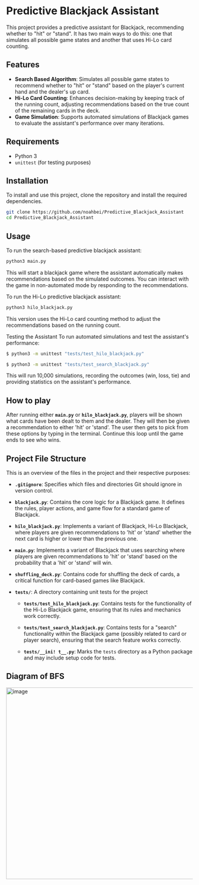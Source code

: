# Predictive Blackjack Assistant

This project provides a predictive assistant for Blackjack, recommending whether to "hit" or "stand". It has two main ways to do this: one that simulates all possible game states and another that uses Hi-Lo card counting.

## Features

- **Search Based Algorithm**: Simulates all possible game states to recommend whether to "hit" or "stand" based on the player's current hand and the dealer's up card.
- **Hi-Lo Card Counting**: Enhances decision-making by keeping track of the running count, adjusting recommendations based on the true count of the remaining cards in the deck.
- **Game Simulation**: Supports automated simulations of Blackjack games to evaluate the assistant's performance over many iterations.

## Requirements

- Python 3
- `unittest` (for testing purposes)

## Installation

To install and use this project, clone the repository and install the required dependencies.

```bash
git clone https://github.com/noahbei/Predictive_Blackjack_Assistant
cd Predictive_Blackjack_Assistant
```
## Usage
To run the search-based predictive blackjack assistant:
```bash
python3 main.py
```
This will start a blackjack game where the assistant automatically makes recommendations based on the simulated outcomes. You can interact with the game in non-automated mode by responding to the recommendations.

To run the Hi-Lo predictive blackjack assistant:
```bash
python3 hilo_blackjack.py
```
This version uses the Hi-Lo card counting method to adjust the recommendations based on the running count.

Testing the Assistant
To run automated simulations and test the assistant's performance:
```bash
$ python3 -m unittest "tests/test_hilo_blackjack.py" 
```
```bash
$ python3 -m unittest "tests/test_search_blackjack.py" 
```
This will run 10,000 simulations, recording the outcomes (win, loss, tie) and providing statistics on the assistant's performance.

## How to play
After running either **`main.py`** or **`hilo_blackjack.py`**, players will be shown what cards have been dealt to them and the dealer. They will then be given a recommendation to either 'hit' or 'stand'. The user then gets to pick from these options by typing in the terminal. Continue this loop until the game ends to see who wins.

## Project File Structure
This is an overview of the files in the project and their respective purposes:

- **`.gitignore`**: Specifies which files and directories Git should ignore in version control.

- **`blackjack.py`**: Contains the core logic for a Blackjack game. It defines the rules, player actions, and game flow for a standard game of Blackjack.

- **`hilo_blackjack.py`**: Implements a variant of Blackjack, Hi-Lo Blackjack, where players are given recommendations to 'hit' or 'stand' whether the next card is higher or lower than the previous one.

- **`main.py`**: Implements a variant of Blackjack that uses searching where players are given recommendations to 'hit' or 'stand' based on the probability that a 'hit' or 'stand' will win.

- **`shuffling_deck.py`**: Contains code for shuffling the deck of cards, a critical function for card-based games like Blackjack.

- **`tests/`**: A directory containing unit tests for the project

  - **`tests/test_hilo_blackjack.py`**: Contains tests for the functionality of the Hi-Lo Blackjack game, ensuring that its rules and mechanics work correctly.
  
  - **`tests/test_search_blackjack.py`**: Contains tests for a "search" functionality within the Blackjack game (possibly related to card or player search), ensuring that the search feature works correctly.

  - **`tests/__ini!
t__.py`**: Marks the `tests` directory as a Python package and may include setup code for tests.

## Diagram of BFS
<img width="518" alt="image" src="https://github.com/user-attachments/assets/a45fdbab-0507-4404-ae98-62117f5fae75" />

